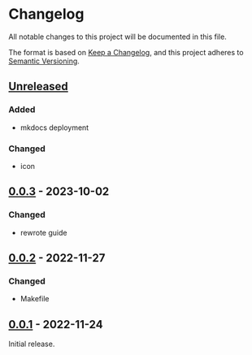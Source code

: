 # Changelog

All notable changes to this project will be documented in this file.

The format is based on [Keep a Changelog](https://keepachangelog.com/en/1.0.0/),
and this project adheres to [Semantic Versioning](https://semver.org/spec/v2.0.0.html).

## [Unreleased]

### Added
- mkdocs deployment


### Changed
- icon

## [0.0.3] - 2023-10-02

### Changed
- rewrote guide

## [0.0.2] - 2022-11-27

### Changed
- Makefile

## [0.0.1] - 2022-11-24
Initial release.

[Unreleased]: https://github.com/fmatter/digital-grammar-tutorial/compare/v0.0.3...writing
[0.0.3]: https://github.com/fmatter/digital-grammar-tutorial/compare/v0.0.2...v0.0.3
[0.0.2]: https://github.com/fmatter/digital-grammar-tutorial/compare/v0.0.1...v0.0.2
[0.0.1]: https://github.com/fmatter/digital-grammar-tutorial/releases/tag/v0.0.1